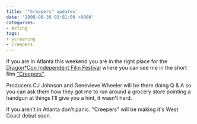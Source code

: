 ```yaml
---
title: '"Creepers" updates'
date: '2008-08-30 03:01:09 +0000'
categories:
- Acting
tags:
- screening
- Creepers
---
```

If you are in Atlanta this weekend you are in the right place for the
[Dragon*Con Independent Film Festival](http://filmfest.dragoncon.org/) where you
can see me in the short film
["Creepers"](http://filmfest.dragoncon.org/filmfest08a.htm#18).

Producers CJ Johnson and Genevieve Wheeler will be there doing Q & A so you can
ask them how they got me to run around a grocery store pointing a handgun at
things I'll give you a hint, it wasn't hard.

If you aren't in Atlanta don't panic. "Creepers" will be making it's West Coast
debut soon.
